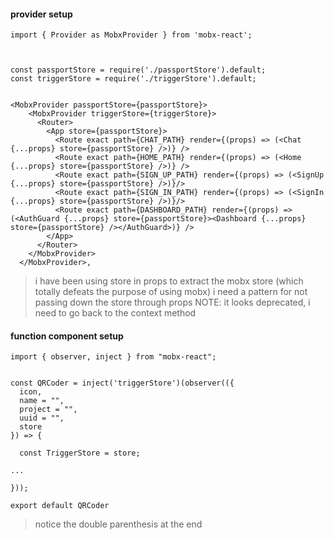 

#### provider setup

```
import { Provider as MobxProvider } from 'mobx-react';



const passportStore = require('./passportStore').default;
const triggerStore = require('./triggerStore').default;


<MobxProvider passportStore={passportStore}>
    <MobxProvider triggerStore={triggerStore}>
      <Router>
        <App store={passportStore}>
          <Route exact path={CHAT_PATH} render={(props) => (<Chat {...props} store={passportStore} />)} />
          <Route exact path={HOME_PATH} render={(props) => (<Home {...props} store={passportStore} />)} />
          <Route exact path={SIGN_UP_PATH} render={(props) => (<SignUp {...props} store={passportStore} />)}/>
          <Route exact path={SIGN_IN_PATH} render={(props) => (<SignIn {...props} store={passportStore} />)}/>
          <Route exact path={DASHBOARD_PATH} render={(props) => (<AuthGuard {...props} store={passportStore}><Dashboard {...props} store={passportStore} /></AuthGuard>)} />
        </App>
      </Router>
    </MobxProvider>
  </MobxProvider>,
```
> i have been using store in props to extract the mobx store (which totally defeats the purpose of using mobx)
> i need a pattern for not passing down the store through props NOTE: it looks deprecated, i need to go back to the context method

#### function component setup
```
import { observer, inject } from "mobx-react";


const QRCoder = inject('triggerStore')(observer(({
  icon,
  name = "",
  project = "",
  uuid = "",
  store
}) => {
  
  const TriggerStore = store;

...

}));

export default QRCoder
```
> notice the double parenthesis at the end